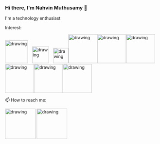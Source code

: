 ### Hi there, I'm Nahvin Muthusamy 👋
I'm a technology enthusiast

Interest:

<img src="https://upload.wikimedia.org/wikipedia/commons/thumb/8/87/Arduino_Logo.svg/1024px-Arduino_Logo.svg.png" alt="drawing" width="75"/>&emsp;<img src="https://upload.wikimedia.org/wikipedia/commons/thumb/c/c3/Python-logo-notext.svg/2048px-Python-logo-notext.svg.png" alt="drawing" width="55"/>&emsp;<img src="https://upload.wikimedia.org/wikipedia/commons/thumb/1/18/ISO_C%2B%2B_Logo.svg/1200px-ISO_C%2B%2B_Logo.svg.png" alt="drawing" width="50"/><img src="https://www.nicepng.com/png/full/222-2223666_https-www-udemy-com-the-complete-kotlin-developer.png" alt="drawing" width="95"/><img src="https://brandslogos.com/wp-content/uploads/images/large/java-logo-1.png" alt="drawing" width="95"/><img src="https://seeklogo.com/images/T/tensorflow-logo-AE5100E55E-seeklogo.com.png" alt="drawing" width="95"/><img src="https://upload.wikimedia.org/wikipedia/commons/6/66/Android_robot.png" alt="drawing" width="95"/><img src="https://www.nicepng.com/png/full/127-1274512_unity-transparent-white-png-unity.png" alt="drawing" width="95"/><img src="http://pngimg.com/uploads/bitcoin/bitcoin_PNG48.png" alt="drawing" width="95"/>










📫 How to reach me:

[<img src="https://cliply.co/wp-content/uploads/2021/02/372102050_LINKEDIN_ICON_TRANSPARENT_400.gif" alt="drawing" width="100"/>](https://www.linkedin.com/in/nahvin00/)                   [<img src="https://cliply.co/wp-content/uploads/2019/07/371907300_INSTAGRAM_ICON_TRANSPARENT_400.gif" alt="drawing" width="100"/>](https://www.instagram.com/nah.vin/)





<!--
**Nahvin00/nahvin00** is a ✨ _special_ ✨ repository because its `README.md` (this file) appears on your GitHub profile.

Here are some ideas to get you started:

- 🔭 I’m currently working on ...
- 🌱 I’m currently learning ...
- 👯 I’m looking to collaborate on ...
- 🤔 I’m looking for help with ...
- 💬 Ask me about ...
- 📫 How to reach me: ...
- 😄 Pronouns: ...
- ⚡ Fun fact: ...
-->
